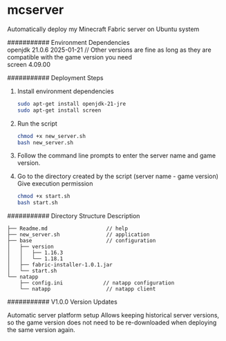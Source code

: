 # mcserver
Automatically deploy my Minecraft Fabric server on Ubuntu system

########### Environment Dependencies  
openjdk 21.0.6 2025-01-21 // Other versions are fine as long as they are compatible with the game version you need  
screen 4.09.00  

########### Deployment Steps  
1. Install environment dependencies  
    ```bash
    sudo apt-get install openjdk-21-jre  
    sudo apt-get install screen  
    ```

2. Run the script  
    ```bash
    chmod +x new_server.sh  
    bash new_server.sh  
    ```

3. Follow the command line prompts to enter the server name and game version.  

4. Go to the directory created by the script (server name - game version)  
    Give execution permission  
    ```bash
    chmod +x start.sh  
    bash start.sh  
    ```

########### Directory Structure Description  
```plaintext
├── Readme.md                   // help  
├── new_server.sh               // application  
├── base                        // configuration  
│   ├── version  
│   │   ├── 1.16.3             
│   │   └── 1.18.1  
│   ├── fabric-installer-1.0.1.jar 
│   └── start.sh               
└── natapp  
    ├── config.ini             // natapp configuration  
    └── natapp                  // natapp client  
```

########### V1.0.0 Version Updates

Automatic server platform setup
Allows keeping historical server versions, so the game version does not need to be re-downloaded when deploying the same version again.
